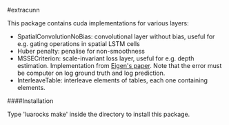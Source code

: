 #extracunn

This package contains cuda implementations for various layers:
* SpatialConvolutionNoBias: convolutional layer without bias, useful for e.g. gating operations in spatial LSTM cells
* Huber penalty: penalise for non-smoothness
* MSSECriterion: scale-invariant loss layer, useful for e.g. depth estimation. Implementation from [Eigen's paper](http://arxiv.org/pdf/1411.4734v4.pdf). Note that the error must be computer on log ground truth and log prediction.
* InterleaveTable: interleave elements of <n> tables, each one containing <length> elements.

####Installation

Type 'luarocks make' inside the directory to install this package.
